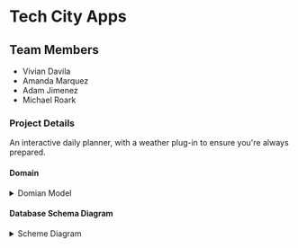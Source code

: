 # Tech City  Apps

## Team Members

- Vivian Davila
- Amanda Marquez
- Adam Jimenez
- Michael Roark

### Project Details

An interactive daily planner, with a weather plug-in to ensure you're always prepared.


#### Domain

<details>
<summary>Domian Model</summary>

Entities and Their Properties:
User

UserID: Integer (Primary Key)
Username: String
Email: String
PasswordHash: String
Preferences: JSON (To store user preferences such as notification settings and view options)
Task

TaskID: Integer (Primary Key)
UserID: Integer (Foreign Key, references User)
Title: String
Description: String (Optional)
Date: DateTime
Status: Enum ('Pending', 'Completed')
WeatherDependent: Boolean
WeatherReport

ReportID: Integer (Primary Key)
Date: DateTime
Forecast: String
HighTemp: Integer
LowTemp: Integer
PrecipitationChance: Integer
Notification

NotificationID: Integer (Primary Key)
UserID: Integer (Foreign Key, references User)
Message: String
Date: DateTime
Seen: Boolean
Relationships:
User to Task: One-to-Many. A user can have multiple tasks, but each task is associated with a single user.
User to Notification: One-to-Many. A user can have multiple notifications.
Task to WeatherReport: Many-to-One (Optional). A task may be associated with a weather report if it is marked as weather-dependent. Not all tasks will have a weather report associated, making this an optional relationship.
Functions/Methods and Their Related Entities:
CreateTask(UserID, Title, Description, Date, WeatherDependent): Creates a new task for the user. Relates to User and Task entities.
FetchWeatherReport(Date): Retrieves the weather report for a specific date. Primarily relates to the WeatherReport entity.
GenerateNotification(UserID, Message, Date): Generates a new notification for the user. Relates to User and Notification entities.
MarkTaskAsCompleted(TaskID): Marks a specific task as completed. Relates to the Task entity.
AdjustTaskBasedOnWeather(TaskID, WeatherReportID): Adjusts the task details based on the associated weather report, for example, changing a task from an outdoor to an indoor activity. Relates to Task and WeatherReport entities.
</details>

#### Database Schema Diagram

<details>
<summary>Scheme Diagram</summary>

Data Models:
Users

Properties: UserID (Primary Key, Integer), UserName (String), Email (String, Unique), PasswordHash (String), Preferences (JSON)
Relationships: One-to-Many with Tasks, One-to-Many with Notifications
Tasks

Properties: TaskID (Primary Key, Integer), UserID (Foreign Key, Integer), Title (String), Description (String, Optional), Date (Date), Status (Enum: ['Pending', 'Completed']), WeatherDependent (Boolean)
Relationships: Belongs to Users, Many-to-One with WeatherReports (optional)
WeatherReports

Properties: ReportID (Primary Key, Integer), Date (Date), Forecast (String), HighTemp (Integer), LowTemp (Integer), PrecipitationChance (Integer)
Relationships: One-to-Many with Tasks (optional)
Notifications

Properties: NotificationID (Primary Key, Integer), UserID (Foreign Key, Integer), Message (String), Date (Date), Seen (Boolean)
Relationships: Belongs to Users
Relationships:
Users to Tasks: A user can have many tasks, but each task belongs to only one user.
Users to Notifications: A user can have many notifications, but each notification is targeted to a single user.
Tasks to WeatherReports: Tasks may optionally be associated with a weather report if they are marked as weather-dependent. A weather report can influence many tasks, but a task is directly associated with at most one weather report on a given day.

</summary>